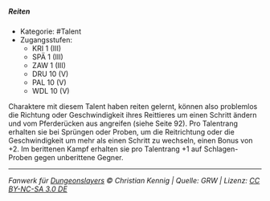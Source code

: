 <!---
Dies ist ein Fanwerk für DUNGEONSLAYERS © von Christian Kennig

Quellen:      [Dungeonslayers Grundregelwerk](https://dungeonslayers.net/download/Dungeonslayers4.pdf)
              [Talentbeschreibungen](https://www.f-space.de/ds4/tools-talentcards.html)
License:      [CC-BY-NC-SA 4.0](https://creativecommons.org/licenses/by-nc-sa/4.0/deed.de)
Richtlinien:  [Fanwerkrichtlinien](https://www.dungeonslayers.net/fanwerk-richtlinien/)
Autor:        Zauberlehrling
-->

##### Reiten

- Kategorie: #Talent
- Zugangsstufen:
  - KRI 1 (III)
  - SPÄ 1 (III)
  - ZAW 1 (III)
  - DRU 10 (V)
  - PAL 10 (V)
  - WDL 10 (V)

Charaktere mit diesem Talent haben reiten gelernt, können also problemlos die Richtung oder Geschwindigkeit ihres Reittieres um einen Schritt ändern und vom Pferderücken aus angreifen (siehe Seite 92). Pro Talentrang erhalten sie bei Sprüngen oder Proben, um die Reitrichtung oder die Geschwindigkeit um mehr als einen Schritt zu wechseln, einen Bonus von +2. Im berittenen Kampf erhalten sie pro Talentrang +1 auf Schlagen-Proben gegen unberittene Gegner.

---

_Fanwerk für [Dungeonslayers](https://www.dungeonslayers.net/) © Christian Kennig | Quelle: GRW | Lizenz: [CC BY-NC-SA 3.0 DE](https://creativecommons.org/licenses/by-nc-sa/3.0/de/)_
